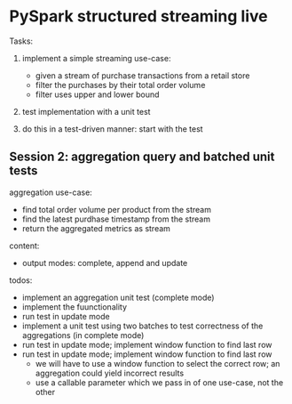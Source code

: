 # PySpark structured streaming live


Tasks:

1. implement a simple streaming use-case:
    - given a stream of purchase transactions from a retail store
    - filter the purchases by their total order volume
    - filter uses upper and lower bound

2. test implementation with a unit test

3. do this in a test-driven manner: start with the test


## Session 2: aggregation query and batched unit tests

aggregation use-case:

- find total order volume per product from the stream
- find the latest purdhase timestamp from the stream
- return the aggregated metrics as stream


content:

- output modes: complete, append and update

todos:

- implement an aggregation unit test (complete mode)
- implement the fuunctionality
- run test in update mode
- implement a unit test using two batches to test correctness of the aggregations (in complete mode)
- run test in update mode; implement window function to find last row
- run test in update mode; implement window function to find last row
    - we will have to use a window function to select the correct row; an aggregation could yield incorrect results
    - use a callable parameter which we pass in of one use-case, not the other

 